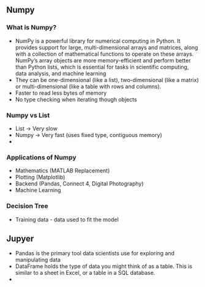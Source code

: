 ## Numpy

### What is Numpy?
- NumPy is a powerful library for numerical computing in Python. It provides support for large, multi-dimensional arrays and matrices, along with a collection of mathematical functions to operate on these arrays. NumPy’s array objects are more memory-efficient and perform better than Python lists, which is essential for tasks in scientific computing, data analysis, and machine learning
- They can be one-dimensional (like a list), two-dimensional (like a matrix) or multi-dimensional (like a table with rows and columns).
- Faster to read less bytes of memory
- No type checking when iterating though objects

### Numpy vs List
- List -> Very slow
- Numpy -> Very fast (uses fixed type, contiguous memory)
- 

### Applications of Numpy
- Mathematics (MATLAB Replacement)
- Plotting (Matplotlib)
- Backend (Pandas, Connect 4, Digital Photography)
- Machine Learning




### Decision Tree
- Training data - data used to fit the model




## Jupyer
- Pandas is the primary tool data scientists use for exploring and manipulating data
- DataFrame holds the type of data you might think of as a table. This is similar to a sheet in Excel, or a table in a SQL database.
- 











